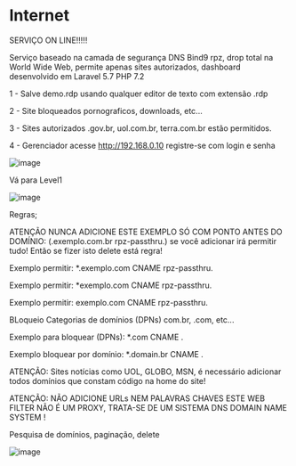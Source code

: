 # Internet

SERVIÇO ON LINE!!!!!  


Serviço baseado na camada de segurança DNS Bind9 rpz, drop total na World Wide Web, permite apenas sites autorizados, dashboard desenvolvido em Laravel 5.7 PHP 7.2 


1 - Salve demo.rdp usando qualquer editor de texto com extensão .rdp 

2 - Site bloqueados pornograficos, downloads, etc...  

3 - Sites autorizados .gov.br, uol.com.br, terra.com.br estão permitidos.

4 - Gerenciador acesse http://192.168.0.10 registre-se com login e senha 

![image](https://user-images.githubusercontent.com/38859407/111921681-9ffe1380-8a74-11eb-82ba-35c5340a8ec4.png)
 


Vá para Level1 


![image](https://user-images.githubusercontent.com/38859407/111920813-d2f1d880-8a6f-11eb-8d44-bf43c8d42a65.png)



Regras; 

ATENÇÃO NUNCA ADICIONE ESTE EXEMPLO SÓ COM PONTO ANTES DO DOMÍNIO: (.exemplo.com.br rpz-passthru.) se você adicionar irá permitir tudo! Então se fizer isto delete está regra!   

Exemplo permitir: *.exemplo.com CNAME rpz-passthru.

Exemplo permitir: *exemplo.com CNAME rpz-passthru.

Exemplo permitir: exemplo.com CNAME rpz-passthru.




BLoqueio Categorias de domínios (DPNs) com.br, .com, etc... 

Exemplo para bloquear (DPNs): *.com CNAME .

Exemplo bloquear por domínio: *.domain.br CNAME .




ATENÇÃO: Sites notícias como UOL, GLOBO, MSN, é necessário adicionar todos domínios que constam código na home do site! 


ATENÇÃO: NÃO ADICIONE URLs NEM PALAVRAS CHAVES ESTE WEB FILTER NÃO É UM PROXY, TRATA-SE DE UM SISTEMA DNS DOMAIN NAME SYSTEM !  







Pesquisa de domínios, paginação, delete  


![image](https://user-images.githubusercontent.com/38859407/111920983-ed788180-8a70-11eb-904e-485a79f3cfc2.png)














 
